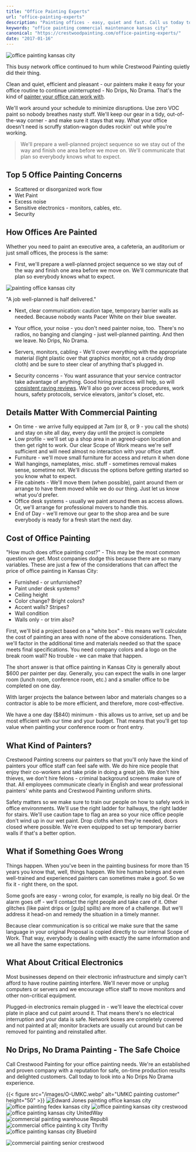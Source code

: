 ```yaml
---
title: "Office Painting Experts"
url: "office-painting-experts"
description: "Painting offices - easy, quiet and fast. Call us today to learn about a No Drips, No Drama office painting experience!"
keywords: "office painting commercial maintenance kansas city"
canonical: "https://crestwoodpainting.com/office-painting-experts/"
date: "2017-01-16"
---
```


![office painting kansas city](/images/O-Bluebird-aisle.webp)

This busy network office continued to hum while Crestwood Painting quietly did their thing.

Clean and quiet, efficient and pleasant - our painters make it easy for your office routine to continue uninterrupted - No Drips, No Drama. That's the kind of [painter your office can work with](/office-painting-case-study/).

We'll work around your schedule to minimize disruptions. Use zero VOC paint so nobody breathes nasty stuff. We'll keep our gear in a tidy, out-of-the-way corner - and make sure it stays that way. What your office doesn't need is scruffy station-wagon dudes rockin' out while you're working.

> We'll prepare a well-planned project sequence so we stay out of the way and finish one area before we move on. We'll communicate that plan so everybody knows what to expect.

## Top 5 Office Painting Concerns

- Scattered or disorganized work flow
- Wet Paint
- Excess noise
- Sensitive electronics - monitors, cables, etc.
- Security

## How Offices Are Painted

Whether you need to paint an executive area, a cafeteria, an auditorium or just small offices, the process is the same:

- First, we'll prepare a well-planned project sequence so we stay out of the way and finish one area before we move on. We'll communicate that plan so everybody knows what to expect.

![painting office kansas city](/images/O-print-layout.webp)

"A job well-planned is half delivered."

- Next, clear communication: caution tape, temporary barrier walls as needed. Because nobody wants Pacer White on their blue sweater.

- Your office, your noise - you don't need painter noise, too.  There's no radios, no banging and clanging - just well-planned painting. And then we leave. No Drips, No Drama.

- Servers, monitors, cabling - We'll cover everything with the appropriate material (light plastic over that graphics monitor, not a cruddy drop cloth) and be sure to steer clear of anything that's plugged in.

- Security concerns - You want assurance that your service contractor take advantage of anything. Good hiring practices will help, so will [consistent raving reviews](/reviews/). We'll also go over access procedures, work hours, safety protocols, service elevators, janitor's closet, etc.

## Details Matter With Commercial Painting

- On time - we arrive fully equipped at 7am (or 8, or 9 - you call the shots) and stay on site all day, every day until the project is complete
- Low profile - we'll set up a shop area in an agreed-upon location and then get right to work. Our clear Scope of Work means we're self sufficient and will need almost no interaction  with your office staff.
- Furniture - we'll move small furniture for access and return it when done
- Wall hangings, nameplates, misc. stuff - sometimes removal makes sense, sometime not. We'll discuss the options before getting started so you know what to expect.
- File cabinets - We'll move them (when possible), paint around them or arrange to have them moved while we do our thing. Just let us know what you'd prefer.
- Office desk systems - usually we paint around them as access allows. Or, we'll arrange for professional movers to handle this.
- End of Day - we'll remove our gear to the shop area and be sure everybody is ready for a fresh start the next day.

## Cost of Office Painting

"How much does office painting cost?" - This may be the most common question we get. Most companies dodge this because there are so many variables. These are just a few of the considerations that can affect the price of office painting in Kansas City:

- Furnished - or unfurnished?
- Paint under desk systems?
- Ceiling height
- Color change? Bright colors?
- Accent walls? Stripes?
- Wall condition
- Walls only - or trim also?

First, we'll bid a project based on a "white box" - this means we'll calculate the cost of painting an area with none of the above considerations. Then, we'll factor in the additional time and materials needed so that the space meets final specifications. You need company colors and a logo on the break room wall? No trouble - we can make that happen.

The short answer is that office painting in Kansas City is generally about $600 per painter per day. Generally, you can expect the walls in one larger room (lunch room, conference room, etc.) and a smaller office to be completed on one day.

With larger projects the balance between labor and materials changes so a contractor is able to be more efficient, and therefore, more cost-effective.

We have a one day ($840) minimum - this allows us to arrive, set up and be most efficient with our time and your budget. That means that you'll get top value when painting your conference room or front entry.

## What Kind of Painters?

Crestwood Painting screens our painters so that you'll only have the kind of painters your office staff can feel safe with. We do hire nice people that enjoy their co-workers and take pride in doing a great job. We don't hire thieves, we don't hire felons - criminal background screens make sure of that. All employees communicate clearly in English and wear professional painters' white pants and Crestwood Painting uniform shirts.

Safety matters so we make sure to train our people on how to safely work in office environments. We'll use the right ladder for hallways, the right ladder for stairs. We'll use caution tape to flag an area so your nice office people don't wind up in our wet paint. Drop cloths when they're needed, doors closed where possible. We're even equipped to set up temporary barrier walls if that's a better option.

## What if Something Goes Wrong

Things happen. When you've been in the painting business for more than 15 years you know that, well, things happen. We hire human beings and even well-trained and experienced painters can sometimes make a goof. So we fix it - right there, on the spot.

Some goofs are easy - wrong color, for example, is really no big deal. Or the alarm goes off - we'll contact the right people and take care of it. Other glitches (like paint drips or \[gulp\] spills) are more of a challenge. But we'll address it head-on and remedy the situation in a timely manner.

Because clear communication is so critical we make sure that the same language in your original Proposal is copied directly to our internal Scope of Work. That way, everybody is dealing with exactly the same information and we all have the same expectations.

## What About Critical Electronics

Most businesses depend on their electronic infrastructure and simply can't afford to have routine painting interfere. We'll never move or unplug computers or servers and we encourage office staff to move monitors and other non-critical equipment.

Plugged-in electronics remain plugged in - we'll leave the electrical cover plate in place and cut paint around it. That means there's no electrical interruption and your data is safe. Network boxes are completely covered and not painted at all; monitor brackets are usually cut around but can be removed for painting and reinstalled after.

## No Drips, No Drama Painting - The Safe Choice

Call Crestwood Painting for your office painting needs. We're an established and proven company with a reputation for safe, on-time production results and delighted customers. Call today to look into a No Drips No Drama experience.

{{< figure src="/images/O-UMKC.webp" alt="UMKC painting customer" height="50" >}} ![Edward Jones painting office kansas city](/images/O-edwardjones.webp) ![office painting fedex kansas city](/images/O-fedex-logo.webp) ![office painting kansas city crestwood](/images/O-Cintas.webp) ![office painting kansas city UnitedWay](/images/O-UnitedWay.webp) ![commercial painting warehouse Republi](/images/O-Republic.webp) ![commercial office painting k city Thrifty](/images/O-Thrifty.webp) ![office painting kansas city Bluebird](/images/O-Bluebird.webp)

![commercial painting senior crestwood](/images/r-sunrise-senior-living.webp) 
